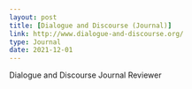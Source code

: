 ```yaml
---
layout: post
title: [Dialogue and Discourse (Journal)]
link: http://www.dialogue-and-discourse.org/
type: Journal
date: 2021-12-01
---
```


Dialogue and Discourse Journal Reviewer
